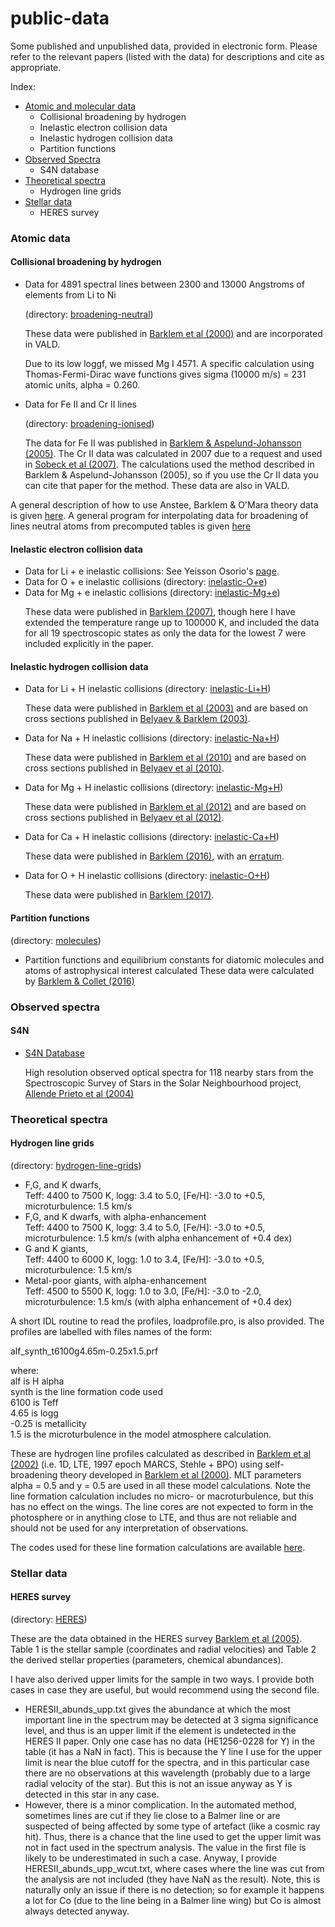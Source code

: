 # public-data

Some published and unpublished data, provided in electronic form.  Please refer to the relevant papers (listed with the data) for descriptions and cite as appropriate. 

<p>

Index:
<ul>
<li> <a href="#ad">Atomic and molecular data</a>
<ul> 
<li> Collisional broadening by hydrogen
<li> Inelastic electron collision data
<li> Inelastic hydrogen collision data
<li> Partition functions
</ul>
<li> <a href="#os">Observed Spectra</a>
<ul>
<li> S4N database
</ul>
<li> <a href="#ts">Theoretical spectra</a>
<ul>
<li> Hydrogen line grids
</ul>
<li> <a href="#sd">Stellar data</a>
<ul>
<li> HERES survey
</ul>
</ul> 

<spacer type="vertical" size=20>
<a name="ad">
<H3>Atomic data</H3>
</a>

<spacer type="vertical" size=20>
<H4>Collisional broadening by hydrogen </H4>

<ul>
<li> Data for 4891 spectral lines between 2300 and 13000 Angstroms of elements from Li to Ni  


(directory: <a href="https://github.com/barklem/public-data/tree/master/broadening-ionised">broadening-neutral</a>) <p>	

These data were published in <a href="http://adsabs.harvard.edu/cgi-bin/nph-bib_query?bibcode=2000A%26AS..142..467B" target="_top">Barklem et al (2000)</a> and are incorporated in VALD.<p>

Due to its low loggf, we missed Mg I 4571.  A specific calculation using Thomas-Fermi-Dirac wave functions gives sigma (10000 m/s) = 231 atomic units, alpha = 0.260.<p>

<li> Data for Fe II and Cr II lines 


(directory: <a href="https://github.com/barklem/public-data/tree/master/broadening-ionised">broadening-ionised</a>) <p>

The data for Fe II was published in <a href="http://esoads.eso.org/cgi-bin/nph-bib_query?bibcode=2005A%26A...435..373B" target="_top">Barklem & Aspelund-Johansson (2005)</a>.  The Cr II data was calculated in 2007 due to a request and used in <a href = "http://adsabs.harvard.edu/abs/2007ApJ...667.1267S">Sobeck et al (2007)</a>.  The calculations used the method described in Barklem & Aspelund-Johansson (2005), so if you use the Cr II data you can cite that paper for the method.  These data are also in VALD.<p>
</ul>

A general description of how to use Anstee, Barklem & O'Mara theory data is given <a href="https://github.com/barklem/public-data/tree/master/broadening-howto/howto.html">here</a>.  A general program for interpolating data for broadening of lines neutral atoms from precomputed tables is given <a href="https://github.com/barklem/abo-cross">here</a>

<spacer type="vertical" size=20>
<H4>Inelastic electron collision data</H4>

<ul>
<li> Data for Li + e inelastic collisions: See Yeisson Osorio's <a href="http://www.astro.uu.se/~yeisson/"> page</a>.
<li> Data for O + e inelastic collisions (directory: <a href="https://github.com/barklem/public-data/tree/master/inelastic-O+e">inelastic-O+e</a>)
<li> Data for Mg + e inelastic collisions (directory: <a href="https://github.com/barklem/public-data/tree/master/inelastic-Mg+e">inelastic-Mg+e</a>)

These data were published in <a href="http://esoads.eso.org/cgi-bin/nph-bib_query?bibcode=2007A%26A...462..781B">Barklem (2007)</a>, though here I have extended the temperature range up to 100000 K, and included the data for all 19 spectroscopic states as only the data for the lowest 7 were included explicitly in the paper.
</ul>

<spacer type="vertical" size=20>
<H4>Inelastic hydrogen collision data</H4>

<ul>
<li>Data for Li + H inelastic collisions (directory: <a href="https://github.com/barklem/public-data/tree/master/inelastic-Li+H">inelastic-Li+H</a>)

These data were published in <a href="http://adsabs.harvard.edu/abs/2003A%26A...409L...1B" target="_top"> Barklem et al (2003)</a> and are based on cross sections published in <a href="http://adsabs.harvard.edu/abs/2003PhRvA..68f2703B">Belyaev & Barklem (2003)</a>.<p>

<li>Data for Na + H inelastic collisions (directory: <a href="https://github.com/barklem/public-data/tree/master/inelastic-Na+H">inelastic-Na+H</a>)

These data were published in <a href="http://adsabs.harvard.edu/abs/2010A&A...519A..20B">Barklem et al (2010)</a> and are based on cross sections published in <a href="http://adsabs.harvard.edu/abs/2010PhRvA..81c2706B"> Belyaev et al (2010)</a>.<p>

<li>Data for Mg + H inelastic collisions (directory: <a href="https://github.com/barklem/public-data/tree/master/inelastic-Mg+H">inelastic-Mg+H</a>)

These data were published in <a href="http://adsabs.harvard.edu/abs/2012A&A...541A..80B">Barklem et al (2012)</a> and are based on cross sections published in <a href="http://adsabs.harvard.edu/abs/2012PhRvA..85c2704B"> Belyaev et al (2012)</a>.<p>

<li>Data for Ca + H inelastic collisions (directory: <a href="https://github.com/barklem/public-data/tree/master/inelastic-Ca+H">inelastic-Ca+H</a>)

These data were published in <a href="http://esoads.eso.org/abs/2016PhRvA..93d2705B">Barklem (2016)</a>, with an <a href="http://esoads.eso.org/abs/2017PhRvA..95f9906B">erratum</a>.<p>
  
<li>Data for O + H inelastic collisions (directory: <a href="https://github.com/barklem/public-data/tree/master/inelastic-O+H">inelastic-O+H</a>)

These data were published in <a href="https://arxiv.org/abs/1712.01166">Barklem (2017)</a>.<p>

</ul>

<spacer type="vertical" size=20>
<H4>Partition functions</H4>


(directory: <a href="https://github.com/barklem/public-data/tree/master/molecules">molecules</a>) <p>

<ul>
<li>Partition functions and equilibrium constants for diatomic molecules and atoms of astrophysical interest calculated 
These data were calculated by <a href="http://esoads.eso.org/abs/2016A%26A...588A..96B">Barklem & Collet (2016)</a>
</ul>

<spacer type="vertical" size=20>
<a name="os">
<H3>Observed spectra</H3>
</a>

<spacer type="vertical" size=20>
<H4>S4N</H4>
<ul>
<li><a href="http://leda.as.utexas.edu/s4n/" target="_top">S4N Database </a><p>

High resolution observed optical spectra for 118 nearby stars from the Spectroscopic Survey of Stars in the Solar Neighbourhood project, <a href="http://esoads.eso.org/cgi-bin/nph-bib_query?bibcode=2004A%26A...420..183A" target="_top">Allende Prieto et al (2004)</a>
</ul>
<spacer type="vertical" size=20>
<a name="ts">
<H3>Theoretical spectra</H3>
</a>

<spacer type="vertical" size=20>
<H4>Hydrogen line grids</H4> 


(directory: <a href="https://github.com/barklem/public-data/tree/master/hydrogen-line-grids">hydrogen-line-grids</a>) <p>

<ul>
<li> F,G, and K dwarfs, <br>Teff: 4400 to 7500 K, logg: 3.4 to 5.0, [Fe/H]: -3.0 to +0.5, microturbulence: 1.5 km/s 
<li> F,G, and K dwarfs, with alpha-enhancement <br>Teff: 4400 to 7500 K, logg: 3.4 to 5.0, [Fe/H]: -3.0 to +0.5, microturbulence: 1.5 km/s (with alpha enhancement of +0.4 dex)
<li> G and K giants, <br>Teff: 4400 to 6000 K, logg: 1.0 to 3.4, [Fe/H]: -3.0 to +0.5, microturbulence: 1.5 km/s
<li> Metal-poor giants, with alpha-enhancement <br>Teff: 4500 to 5500 K, logg: 1.0 to 3.0, [Fe/H]: -3.0 to -2.0, microturbulence: 1.5 km/s (with alpha enhancement of +0.4 dex)
</ul>

A short IDL routine to read the profiles, loadprofile.pro, is also provided.  The profiles are labelled with files names of the form:<p>

alf_synth_t6100g4.65m-0.25x1.5.prf<p>

where:<br>
alf is H alpha<br>
synth is the line formation code used<br>
6100 is Teff<br>
4.65 is logg<br>
-0.25 is metallicity<br>
1.5 is the microturbulence in the model atmosphere calculation.<p>

These are hydrogen line profiles calculated as described in <a href="http://adsabs.harvard.edu/abs/2002A%26A...385..951B" target="_top">Barklem et al (2002)</a> (i.e. 1D, LTE, 1997 epoch MARCS, Stehle + BPO) using self-broadening theory developed in <a href="http://adsabs.harvard.edu/cgi-bin/nph-bib_query?bibcode=2000A%26A...363.1091B" target="_top">Barklem et al (2000)</a>.  MLT parameters alpha = 0.5 and y = 0.5 are used in all these model calculations.  Note the line formation calculation includes no micro- or macroturbulence, but this has no effect on the wings.  The line cores are not expected to form in the photosphere or in anything close to LTE, and thus are not reliable and should not be used for any interpretation of observations. <p>

The codes used for these line formation calculations are available <a href="https://github.com/barklem/hlinop">here</a>.


<spacer type="vertical" size=20>
<a name="sd">
<H3>Stellar data</H3>
</a>

<spacer type="vertical" size=20>
<H4>HERES survey</H4> 

(directory: <a href="https://github.com/barklem/public-data/tree/master/HERES">HERES</a>) <p>

These are the data obtained in the HERES survey <a href="http://adsabs.harvard.edu/abs/2005A%26A...439..129B">Barklem et al (2005)</a>.   Table 1 is the stellar sample (coordinates and radial velocities) and Table 2 the derived stellar properties (parameters, chemical abundances).
<p>
I have also derived upper limits for the sample in two ways. I provide both cases in case they are useful, but would recommend using the second file. 
<p>
<ul>
<li> HERESII_abunds_upp.txt  gives the abundance at which the most important line in the spectrum may be detected at 3 sigma significance level, and thus is an upper limit if the element is undetected in the HERES II paper.  Only one case has no data (HE1256-0228 for Y) in the table (it has a NaN in fact).  This is because the Y line I use for the upper limit is near the blue cutoff for the spectra, and in this particular case there are no observations at this wavelength (probably due to a large radial velocity of the star).  But this is not an issue anyway as Y is detected in this star in any case. <br>
<li> However, there is a minor complication.  In the automated method, sometimes lines are cut if they lie close to a Balmer line or are suspected of being affected by some type of artefact (like a cosmic ray hit).  Thus, there is a chance that the line used to get the upper limit was not in fact used in the spectrum analysis.  The value in the first file is likely to be underestimated in such a case. Anyway, I provide HERESII_abunds_upp_wcut.txt, where cases where the line was cut from the analysis are not included (they have NaN as the result).  Note, this is naturally only an issue if there is no detection; so for example it happens a lot for Co (due to the line being in a Balmer line wing) but Co is almost always detected anyway. <br>
</ul>



</body>
</html>
